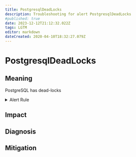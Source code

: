 ```yaml
---
title: PostgresqlDeadLocks
description: Troubleshooting for alert PostgresqlDeadLocks
#published: true
date: 2023-12-12T21:12:32.022Z
tags: LGTM
editor: markdown
dateCreated: 2020-04-10T18:32:27.079Z
---
```


# PostgresqlDeadLocks

## Meaning
[//]: # "Short paragraph that explains what the alert means"
PostgreSQL has dead-locks

<details>
  <summary>Alert Rule</summary>

  ```yaml
alert: PostgresqlDeadLocks
expr: increase(pg_stat_database_deadlocks{datname!~"template.*|postgres"}[1m]) > 5
for: 0m
labels:
    severity: warning
annotations:
    summary: Postgresql dead locks (instance {{ $labels.instance }})
    description: |-
        PostgreSQL has dead-locks
          VALUE = {{ $value }}
          LABELS = {{ $labels }}
    runbook: https://github.com/srerun/prometheus-alerts/content/runbooks/PostgresqlDeadLocks

  ```
</details>


## Impact
[//]: # "What could / will happen if the alert is not addressed"



## Diagnosis
[//]: # "Steps to take to identify the cause of the problem"



## Mitigation
[//]: # "The steps necessary to resolve the alert"
